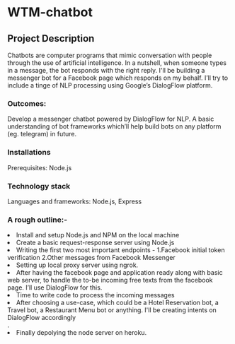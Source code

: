 # WTM-chatbot
<h2>Project Description</h2>
Chatbots are computer programs that mimic conversation with people through the use of artificial intelligence. 
In a nutshell, when someone types in a message, the bot responds with the right reply. 
I'll be building a messenger bot for a Facebook page which responds on my behalf. 
I’ll try to include a tinge of NLP processing using Google’s DialogFlow platform.

<h3>Outcomes:</h3> Develop a messenger chatbot powered by DialogFlow for NLP. A basic understanding of bot frameworks which’ll help build bots on any platform (eg. telegram) in future.
<h3>Installations</h3>
Prerequisites: Node.js

<h3>Technology stack</h3>
Languages and frameworks: Node.js, Express

<h3>A rough outline:-</h3>
<li>Install and setup Node.js and NPM on the local machine</li>
<li>Create a basic request-response server using Node.js </li>
<li>Writing the first two most important endpoints - 1.Facebook initial token verification 2.Other messages from Facebook Messenger</li>
<li>Setting up local proxy server using ngrok.</li>
<li>After having the facebook page and application ready along with  basic web server,  to handle the to-be incoming free texts from the facebook page. I’ll use DialogFlow for this.</li>
<li>Time to write code to process the incoming messages</li>
<li>After choosing a use-case, which could be a Hotel Reservation bot, a Travel bot, a Restaurant Menu bot or anything. I'll be creating intents on DialogFlow accordingly</li>.
<li>Finally depolying the  node server on heroku.</li>

